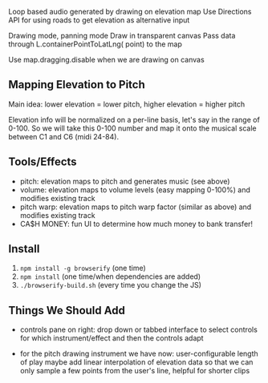 Loop based audio generated by drawing on elevation map
	Use Directions API for using roads to get elevation as alternative input

Drawing mode, panning mode
	Draw in transparent canvas
	Pass data through L.containerPointToLatLng(<Point> point) to the map
	
   Use map.dragging.disable when we are drawing on canvas
   
   
## Mapping Elevation to Pitch
Main idea: lower elevation = lower pitch, higher elevation = higher pitch

Elevation info will be normalized on a per-line basis, let's say in the range of 0-100. 
So we will take this 0-100 number and map it onto the musical scale between C1 and C6
(midi 24-84). 


## Tools/Effects

- pitch: elevation maps to pitch and generates music (see above)
- volume: elevation maps to volume levels (easy mapping 0-100%) and modifies existing track
- pitch warp: elevation maps to pitch warp factor (similar as above) and modifies existing track
- CA$H MONEY: fun UI to determine how much money to bank transfer!

## Install
1. `npm install -g browserify` (one time)
1. `npm install` (one time/when dependencies are added)
1. `./browserify-build.sh` (every time you change the JS)


## Things We Should Add

- controls pane on right: drop down or tabbed interface to select controls for which instrument/effect
and then the controls adapt

- for the pitch drawing instrument we have now: user-configurable length of play
maybe add linear interpolation of elevation data so that we can only sample a few 
points from the user's line, helpful for shorter clips

